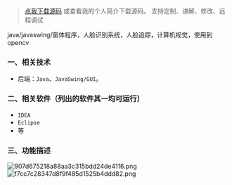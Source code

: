 
> [点我下载源码](https://www.notmaker.com) 
> 或查看我的个人简介下载源码。
> 支持定制、讲解、修改、远程调试

java/javaswing/窗体程序，人脸识别系统，人脸追踪，计算机视觉，使用到opencv


### 一、相关技术
- 后端：`Java`、`JavaSwing/GUI`。
### 二、相关软件（列出的软件其一均可运行）
- `IDEA`
- `Eclipse`
- 等

### 三、功能描述
![907d675218a88aa3c315bdd24de4116.png](https://img-blog.csdnimg.cn/img_convert/a129a6e8c2e2b8b63d57c53898c16c98.png)
![f7cc7c28347d8f9f485d1525b4ddd82.png](https://img-blog.csdnimg.cn/img_convert/116353e708e6916d56f902f0b4ca9743.png)
